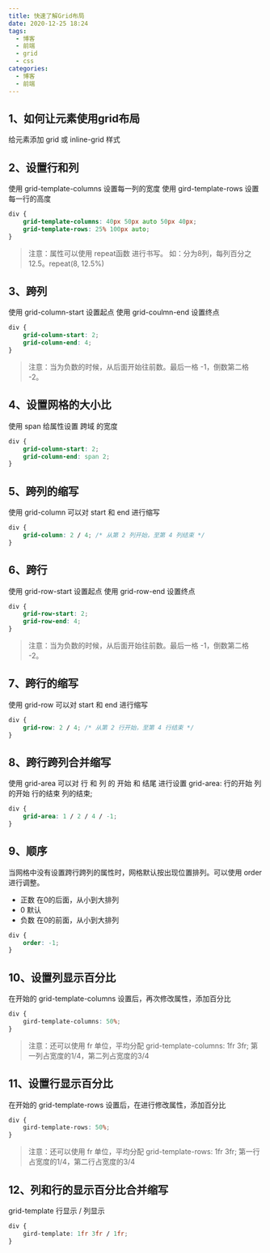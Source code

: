 ```yaml
---
title: 快速了解Grid布局
date: 2020-12-25 18:24
tags:
  - 博客
  - 前端
  - grid
  - css
categories:
  - 博客
  - 前端
---
```


## 1、如何让元素使用grid布局

给元素添加 grid 或 inline-grid 样式

## 2、设置行和列

使用 grid-template-columns 设置每一列的宽度
使用 gird-template-rows 设置每一行的高度

```css
div {
    grid-template-columns: 40px 50px auto 50px 40px;
    grid-template-rows: 25% 100px auto;
}
```

> 注意：属性可以使用 repeat函数 进行书写。
> 如：分为8列，每列百分之12.5。repeat(8, 12.5%)

## 3、跨列

使用 grid-column-start 设置起点
使用 grid-coulmn-end 设置终点

```css
div {
    grid-column-start: 2;
    grid-column-end: 4;
}
```

> 注意：当为负数的时候，从后面开始往前数。最后一格 -1，倒数第二格 -2。


## 4、设置网格的大小比

使用 span 给属性设置 跨域 的宽度

```css
div {
    grid-column-start: 2;
    grid-column-end: span 2;
}
```

## 5、跨列的缩写

使用 grid-column 可以对 start 和 end 进行缩写

```css
div {
    grid-column: 2 / 4; /* 从第 2 列开始，至第 4 列结束 */
}
```

## 6、跨行

使用 grid-row-start 设置起点
使用 grid-row-end 设置终点

```css
div {
    grid-row-start: 2;
    grid-row-end: 4;
}
```

> 注意：当为负数的时候，从后面开始往前数。最后一格 -1，倒数第二格 -2。

## 7、跨行的缩写

使用 grid-row 可以对 start 和 end 进行缩写

```css
div {
    grid-row: 2 / 4; /* 从第 2 行开始，至第 4 行结束 */
}
```

## 8、跨行跨列合并缩写

使用 grid-area 可以对 行 和 列 的 开始 和 结尾 进行设置
grid-area: 行的开始 列的开始 行的结束 列的结束;

```css
div {
    grid-area: 1 / 2 / 4 / -1;
}
```

## 9、顺序

当网格中没有设置跨行跨列的属性时，网格默认按出现位置排列。可以使用 order 进行调整。

- 正数 在0的后面，从小到大排列
- 0 默认
- 负数 在0的前面，从小到大排列

```css
div {
    order: -1;
}
```

## 10、设置列显示百分比

在开始的 grid-template-columns 设置后，再次修改属性，添加百分比

```css
div {
    gird-template-columns: 50%;
}
```

> 注意：还可以使用 fr 单位，平均分配
> grid-template-columns: 1fr 3fr; 第一列占宽度的1/4，第二列占宽度的3/4

## 11、设置行显示百分比

在开始的 grid-template-rows 设置后，在进行修改属性，添加百分比

```css
div {
    gird-template-rows: 50%;
}
```

> 注意：还可以使用 fr 单位，平均分配
> grid-template-rows: 1fr 3fr; 第一行占宽度的1/4，第二行占宽度的3/4

## 12、列和行的显示百分比合并缩写

grid-template 行显示 / 列显示

```css
div {
    gird-template: 1fr 3fr / 1fr;
}
```